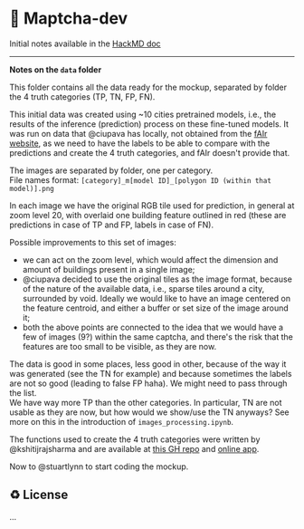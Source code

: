# :tea: Maptcha-dev

Initial notes available in the [HackMD doc](https://hackmd.io/@annazan/SJgbLKK6C)

---
**Notes on the `data` folder** 

This folder contains all the data ready for the mockup, separated by folder the 4 truth categories (TP, TN, FP, FN).

This initial data was created using ~10 cities pretrained models, i.e., the results of the inference (prediction) process on these fine-tuned models. It was run on data that @ciupava has locally, not obtained from the [fAIr website](https://fair-dev.hotosm.org/), as we need to have the labels to be able to compare with the predictions and create the 4 truth categories, and fAIr doesn't provide that.

The images are separated by folder, one per category.  
File names format: `[category]_m[model ID]_[polygon ID (within that model)].png`

In each image we have the original RGB tile used for prediction, in general at zoom level 20, with overlaid one building feature outlined in red (these are predictions in case of TP and FP, labels in case of FN).

Possible improvements to this set of images:
- we can act on the zoom level, which would affect the dimension and amount of buildings present in a single image;
- @ciupava decided to use the original tiles as the image format, because of the nature of the available data, i.e., sparse tiles around a city, surrounded by void. Ideally we would like to have an image centered on the feature centroid, and either a buffer or set size of the image around it;
- both the above points are connected to the idea that we would have a few of images (9?) within the same captcha, and there's the risk that the features are too small to be visible, as they are now.

The data is good in some places, less good in other, because of the way it was generated (see the TN for example) and because sometimes the labels are not so good (leading to false FP haha). We might need to pass through the list.  
We have way more TP than the other categories. In particular, TN are not usable as they are now, but how would we show/use the TN anyways? See more on this in the introduction of `images_processing.ipynb`.


The functions used to create the 4 truth categories were written by @kshitijrajsharma and are available at [this GH repo](https://github.com/kshitijrajsharma/evaluator/) and [online app](https://segevaluator.streamlit.app/).

Now to @stuartlynn to start coding the mockup.


♻️ License
---

...
